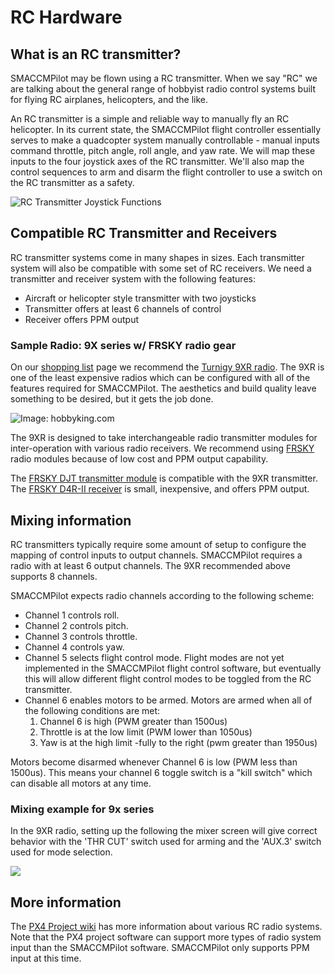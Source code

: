 # RC Hardware

## What is an RC transmitter?

SMACCMPilot may be flown using a RC transmitter.  When we say "RC" we are
talking about the general range of hobbyist radio control systems built for
flying RC airplanes, helicopters, and the like.

An RC transmitter is a simple and reliable way to manually fly an RC helicopter.
In its current state, the SMACCMPilot flight controller essentially serves to
make a quadcopter system manually controllable - manual inputs command throttle,
pitch angle, roll angle, and yaw rate. We will map these inputs to the four
joystick axes of the RC transmitter. We'll also map the control sequences to arm
and disarm the flight controller to use a switch on the RC transmitter as a
safety.

![*RC Transmitter Joystick Functions*](../images/radio.png)

## Compatible RC Transmitter and Receivers

RC transmitter systems come in many shapes in sizes. Each transmitter system
will also be compatible with some set of RC receivers. We need a transmitter and
receiver system with the following features:

* Aircraft or helicopter style transmitter with two joysticks
* Transmitter offers at least 6 channels of control
* Receiver offers PPM output

### Sample Radio: 9X series w/ FRSKY radio gear

On our [shopping list][] page we recommend the [Turnigy 9XR
radio][9xr-hobbyking]. The 9XR is one of the least expensive radios which can be
configured with all of the features required for SMACCMPilot. The aesthetics and
build quality leave something to be desired, but it gets the job done.

[shopping list]: shoppinglist.html

![*Image: hobbyking.com*](../images/9xr_hobbyking.jpg)

[9xr-hobbyking]: http://hobbyking.com/hobbyking/store/__31544__Turnigy_9XR_Transmitter_Mode_2_No_Module_.html

The 9XR is designed to take interchangeable radio transmitter modules for
inter-operation with various radio receivers. We recommend using [FRSKY][] radio
modules because of low cost and PPM output capability.

The [FRSKY DJT transmitter module][djt] is compatible with the 9XR transmitter.
The [FRSKY D4R-II receiver][d4r-ii] is small, inexpensive, and offers PPM
output.

[FRSKY]: http://www.frsky-rc.com
[djt]: http://www.frsky-rc.com/product/pro.php?pro_id=8
[d4r-ii]: http://www.frsky-rc.com/product/pro.php?pro_id=24

## Mixing information

RC transmitters typically require some amount of setup to configure the mapping
of control inputs to output channels. SMACCMPilot requires a radio with at least
6 output channels. The 9XR recommended above supports 8 channels.

SMACCMPilot expects radio channels according to the following scheme:

* Channel 1 controls roll.
* Channel 2 controls pitch.
* Channel 3 controls throttle.
* Channel 4 controls yaw.
* Channel 5 selects flight control mode. Flight modes are not yet implemented in
  the SMACCMPilot flight control software, but eventually this will allow
  different flight control modes to be toggled from the RC transmitter.
* Channel 6 enables motors to be armed. Motors are armed when all of the
following conditions are met:
    1. Channel 6 is high (PWM greater than 1500us) 
    2. Throttle is at the low limit (PWM lower than 1050us)
    3. Yaw is at the high limit -fully to the right (pwm greater than 1950us)

Motors become disarmed whenever Channel 6 is low (PWM less than 1500us). This
means your channel 6 toggle switch is a "kill switch" which can disable all
motors at any time.

### Mixing example for 9x series

In the 9XR radio, setting up the following the mixer screen will give correct
behavior with the 'THR CUT' switch used for arming and the 'AUX.3' switch used
for mode selection.

![](../images/9x-mixerscreen.jpg)


## More information

The [PX4 Project wiki][px4-rc] has more information about various RC radio
systems. Note that the PX4 project software can support more types of radio
system input than the SMACCMPilot software. SMACCMPilot only supports PPM input
at this time.


[px4-rc]: http://pixhawk.ethz.ch/px4/radio-control/start

